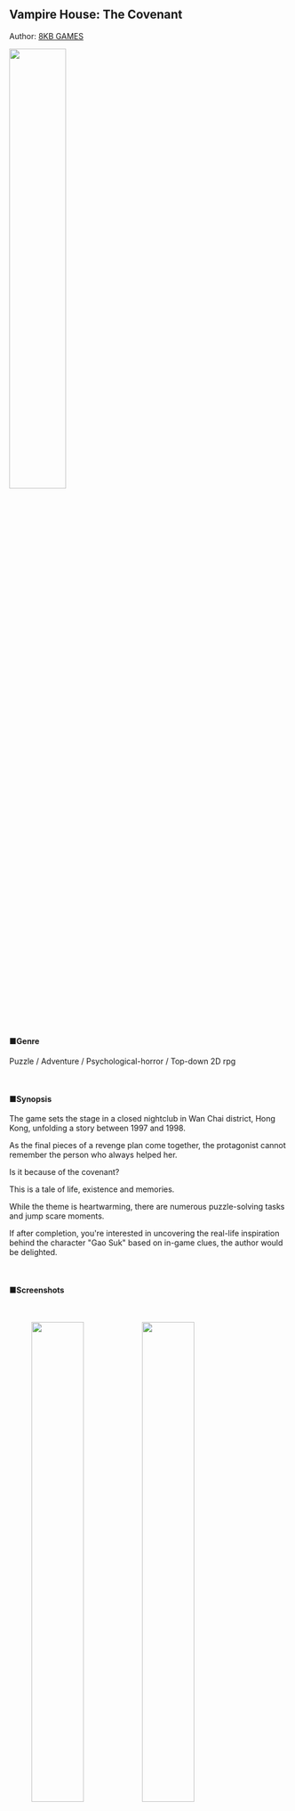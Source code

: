 ## Vampire House: The Covenant

Author: [8KB GAMES](https://emil0227.github.io/)

<img src="https://raw.githubusercontent.com/Emil0227/VampireHouse/master/%E4%BA%BA%E7%89%A9%E6%B1%87%E6%80%BB%20%E8%87%B4%E8%B0%A2.png" width="45%" height="45%">

#### ■Genre

Puzzle / Adventure / Psychological-horror / Top-down 2D rpg

&nbsp;

#### ■Synopsis

The game sets the stage in a closed nightclub in Wan Chai district, Hong Kong, unfolding a story between 1997 and 1998.

As the final pieces of a revenge plan come together, the protagonist cannot remember the person who always helped her.

Is it because of the covenant?

This is a tale of life, existence and memories.

While the theme is heartwarming, there are numerous puzzle-solving tasks and jump scare moments.

If after completion, you're interested in uncovering the real-life inspiration behind the character "Gao Suk" based on in-game clues, the author would be delighted.

&nbsp;

#### ■Screenshots

&nbsp;

<figure class = "third">
<img src="https://raw.githubusercontent.com/Emil0227/VampireHouse/master/%E6%B8%B8%E6%88%8F%E6%88%AA%E5%9B%BE%20%E6%96%87%E6%9C%AC01.png"  width="47%" height="47%"/><img src="https://raw.githubusercontent.com/Emil0227/VampireHouse/master/%E6%B8%B8%E6%88%8F%E6%88%AA%E5%9B%BE001.png" width="47%" height="47%"/>
</figure>

<figure class = "third">
<img src="https://raw.githubusercontent.com/Emil0227/VampireHouse/master/%E6%B8%B8%E6%88%8F%E6%88%AA%E5%9B%BE002.png"  width="47%" height="47%"/><img src="https://raw.githubusercontent.com/Emil0227/VampireHouse/master/%E6%B8%B8%E6%88%8F%E6%88%AA%E5%9B%BE%20%E6%96%87%E6%9C%AC02.png" width="47%" height="47%"/>
</figure>

<figure class = "third">
<img src="https://raw.githubusercontent.com/Emil0227/VampireHouse/master/%E6%B8%B8%E6%88%8F%E6%88%AA%E5%9B%BE%20%E6%96%87%E6%9C%AC03.png"  width="47%" height="47%"/><img src="https://raw.githubusercontent.com/Emil0227/VampireHouse/master/%E6%B8%B8%E6%88%8F%E6%88%AA%E5%9B%BE003.png" width="47%" height="47%"/>
</figure>

<figure class = "third">
<img src="https://raw.githubusercontent.com/Emil0227/VampireHouse/master/%E6%B8%B8%E6%88%8F%E6%88%AA%E5%9B%BE004.png"  width="47%" height="47%"/><img src="https://raw.githubusercontent.com/Emil0227/VampireHouse/master/%E6%B8%B8%E6%88%8F%E6%88%AA%E5%9B%BE%20%E6%96%87%E6%9C%AC04.png" width="47%" height="47%"/>
</figure>

&nbsp;

#### ■Download

Play on Windows: <https://emil0227.itch.io/vampire-house>

&nbsp;

#### ■Gameplay Duration

60-90 minutes

&nbsp;

#### ■Number of Endings
2 endings

&nbsp;

#### ■Controls Guide

Keyboard Controls:：

|Move/Select                   | *【Arrow keys】or【2, 4, 6, 8】*  |
|Confirm/Interact/Investigate  | *【Space bar】or【Enter】or【Z】* |
|Sprint                        | *【Shift】*                       |
|Menu bar/Cancel               | *【esc】or【X】*                  |

*Drag the window edge of the game to adjust its size*

&nbsp;

Gamepad Controls：

<img src="https://raw.githubusercontent.com/Emil0227/VampireHouse/master/%E6%89%8B%E6%9F%841.png" width="90%" height="90%">

&nbsp;

Note:

◈It is recommended to play the game with headphones for a better experience;

◈Please unzip the exe file before running the game;

◈Most items cannot be used automatically. Please face towards the target and open the menu bar to use items;

◈Investigate as many objects as possible, as it will help you solve each puzzle more quickly;

◈Save your progression frequently as there are checkpoints in the game;

◈The "Damaged Old Film" is a helpful item for memories. If you collect all of them...

◈This is a puzzle-solving game. It is recommended not to use [walkthrough](https://emil0227.github.io/VampireHouseWalkthrough/) unless absolutely necessary.

&nbsp;

&nbsp;

&nbsp;

- - - 

***********************

&nbsp;

#### <font color='red'> ★Copyright Statement★ </font>

&nbsp;

While this game is free, the author retains the rights to the work. 

Please follow these guidelines:

&nbsp;

**1. Unauthorized reposting or secondary distribution of the game "Vampire House: The Covenant" is prohibited**

√ Introducing the game is allowed, but please provide the official website: <https://emil0227.github.io/VampireHouse>

If you encounter people asking for the download link of "Vampire House: The Covenant" on various forums and Q&A websites, please direct them to the official website.

× Selling the game in any form is prohibited.

× Uploading the game to forums for forum coins is prohibited.

× Game websites cannot include "Vampire House: The Covenant" for their own promotional purposes.

&nbsp;

**2. Secondary distribution, reposting, and use of materials (images, music, and project files) from "Vampire House: The Covenant" is prohibited**

√ Free BGM and SE used in the game can be used if permission is granted by copyright holders.

× Unauthorized changes, use, and distribution of "Vampire House: The Covenant" materials are prohibited.

&nbsp;

**3. This game is a tribute to other works; therefore, any form of commercial use for any reason is prohibited.**

&nbsp;

**4. The author, 8KB GAMES, has the ultimate interpretative authority over this agreement and retains the right to modify its content at any time.**

&nbsp;

&nbsp;

***********************

&nbsp;

*Disclaimer*

*This game contains mild horror and bloody elements. Please play according to your personal comfort level.*

*The author does not assume any responsibility for any discomfort experienced during gameplay.*

&nbsp;

&nbsp;

Updated on August 12, 2023

